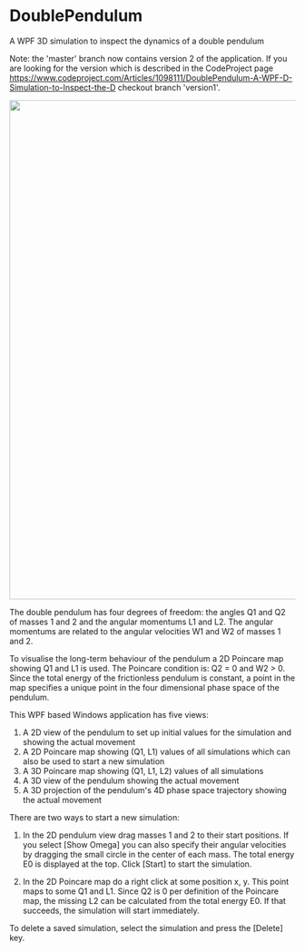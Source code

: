 # DoublePendulum
A WPF 3D simulation to inspect the dynamics of a double pendulum

Note: the 'master' branch now contains version 2 of the application.
If you are looking for the version which is described in the CodeProject page
https://www.codeproject.com/Articles/1098111/DoublePendulum-A-WPF-D-Simulation-to-Inspect-the-D
checkout branch 'version1'.

<img src="https://i.postimg.cc/7YyGN342/Double-Pendulum.jpg" style="width:880px;">

The double pendulum has four degrees of freedom: the angles Q1 and Q2 of masses 1 and 2 and the angular 
momentums L1 and L2. The angular momentums are related to the angular velocities W1 and W2 of masses 1 and 2.

To visualise the long-term behaviour of the pendulum a 2D Poincare map showing Q1 and L1 is used. 
The Poincare condition is: Q2 = 0 and W2 > 0. Since the total energy of the frictionless pendulum is constant, 
a point in the map specifies a unique point in the four dimensional phase space of the pendulum.

This WPF based Windows application has five views:

1. A 2D view of the pendulum to set up initial values for the simulation and showing the actual movement
2. A 2D Poincare map showing (Q1, L1) values of all simulations which can also be used to start a new simulation
3. A 3D Poincare map showing (Q1, L1, L2) values of all simulations
4. A 3D view of the pendulum showing the actual movement
5. A 3D projection of the pendulum's 4D phase space trajectory showing the actual movement

There are two ways to start a new simulation:

1. In the 2D pendulum view drag masses 1 and 2 to their start positions. If you select [Show Omega] you can also
specify their angular velocities by dragging the small circle in the center of each mass. The total energy E0 is displayed
at the top. Click [Start] to start the simulation.

2. In the 2D Poincare map do a right click at some position x, y. This point maps to some Q1 and L1. Since Q2 is 0 per 
definition of the Poincare map, the missing L2 can be calculated from the total energy E0. If that succeeds, the simulation 
will start immediately.

To delete a saved simulation, select the simulation and press the [Delete] key.